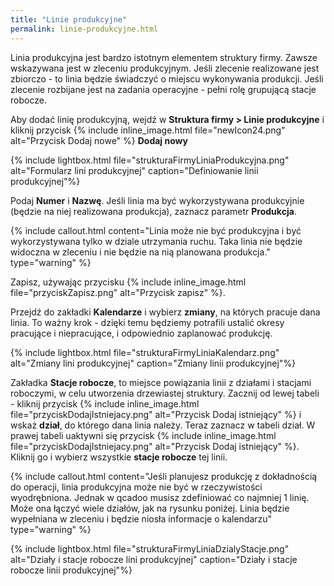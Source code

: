 ```yaml
---
title: "Linie produkcyjne"
permalink: linie-produkcyjne.html 
---
```


Linia produkcyjna jest bardzo istotnym elementem struktury firmy. Zawsze wskazywana jest w zleceniu produkcyjnym. Jeśli zlecenie realizowane jest zbiorczo - to linia będzie świadczyć o miejscu wykonywania produkcji. Jeśli zlecenie rozbijane jest na zadania operacyjne - pełni rolę grupującą stacje robocze.

Aby dodać linię produkcyjną, wejdź w **Struktura firmy > Linie produkcyjne** i kliknij przycisk {% include inline_image.html file="newIcon24.png" alt="Przycisk Dodaj nowe" %} **Dodaj nowy**

{% include lightbox.html file="strukturaFirmyLiniaProdukcyjna.png" alt="Formularz lini produkcyjnej" caption="Definiowanie linii produkcyjnej"%}

Podaj **Numer** i **Nazwę**. Jeśli linia ma być wykorzystywana produkcyjnie (będzie na niej realizowana produkcja), zaznacz parametr **Produkcja**.

{% include callout.html content="Linia może nie być produkcyjna i być wykorzystywana tylko w dziale utrzymania ruchu. Taka linia nie będzie widoczna w zleceniu i nie będzie na nią planowana produkcja." type="warning" %}

Zapisz, używając przycisku {% include inline_image.html file="przyciskZapisz.png" alt="Przycisk zapisz" %}.

Przejdź do zakładki **Kalendarze** i wybierz **zmiany**, na których pracuje dana linia. To ważny krok - dzięki temu będziemy potrafili ustalić okresy pracujące i niepracujące, i odpowiednio zaplanować produkcję.

{% include lightbox.html file="strukturaFirmyLiniaKalendarz.png" alt="Zmiany lini produkcyjnej" caption="Zmiany linii produkcyjnej"%}

Zakładka **Stacje robocze**, to miejsce powiązania linii z działami i stacjami roboczymi, w celu utworzenia drzewiastej struktury. Zacznij od lewej tabeli - kliknij przycisk {% include inline_image.html file="przyciskDodajIstniejacy.png" alt="Przycisk Dodaj istniejący" %} i wskaż **dział**, do którego dana linia należy. Teraz zaznacz w tabeli dział. W prawej tabeli uaktywni się przycisk {% include inline_image.html file="przyciskDodajIstniejacy.png" alt="Przycisk Dodaj istniejący" %}. Kliknij go i wybierz wszystkie **stacje robocze** tej linii. 

{% include callout.html content="Jeśli planujesz produkcję z dokładnością do operacji, linia produkcyjna może nie być w rzeczywistości wyodrębniona. Jednak w qcadoo musisz zdefiniować co najmniej 1 linię. Może ona łączyć wiele działów, jak na rysunku poniżej. Linia będzie wypełniana w zleceniu i będzie niosła informacje o kalendarzu" type="warning" %}

{% include lightbox.html file="strukturaFirmyLiniaDzialyStacje.png" alt="Działy i stacje robocze lini produkcyjnej" caption="Działy i stacje robocze linii produkcyjnej"%}